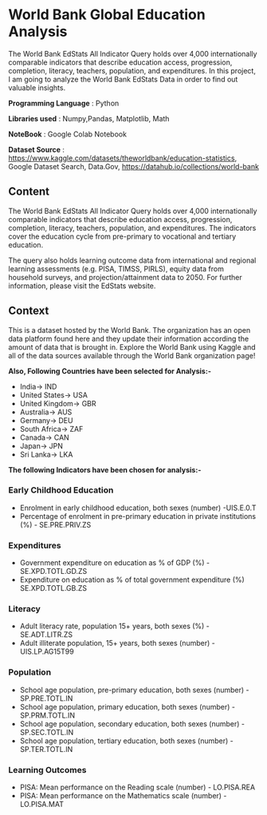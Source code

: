 
# World Bank Global Education Analysis
The World Bank EdStats All Indicator Query holds over 4,000 internationally comparable indicators that describe education access, progression, completion, literacy, teachers, population, and expenditures.
In this project, I am going to analyze the World Bank EdStats Data in order to find out valuable insights.

**Programming Language** : Python

**Libraries used** : Numpy,Pandas, Matplotlib, Math

**NoteBook** : Google Colab Notebook

**Dataset Source** : https://www.kaggle.com/datasets/theworldbank/education-statistics, Google Dataset Search, Data.Gov, https://datahub.io/collections/world-bank

## Content
The World Bank EdStats All Indicator Query holds over 4,000 internationally comparable indicators that describe education access, progression, completion, literacy, teachers, population, and expenditures. The indicators cover the education cycle from pre-primary to vocational and tertiary education.

The query also holds learning outcome data from international and regional learning assessments (e.g. PISA, TIMSS, PIRLS), equity data from household surveys, and projection/attainment data to 2050. For further information, please visit the EdStats website.

## Context
This is a dataset hosted by the World Bank. The organization has an open data platform found here and they update their information according the amount of data that is brought in. Explore the World Bank using Kaggle and all of the data sources available through the World Bank organization page!

**Also, Following Countries have been selected for Analysis:-**
* India-> IND
* United States-> USA
* United Kingdom-> GBR
* Australia-> AUS
* Germany-> DEU
* South Africa-> ZAF
* Canada-> CAN
* Japan-> JPN
* Sri Lanka-> LKA

**The following Indicators have been chosen for analysis:-**

### Early Childhood Education

* Enrolment in early childhood education, both sexes (number) -UIS.E.0.T
* Percentage of enrolment in pre-primary education in private institutions (%) - SE.PRE.PRIV.ZS

### Expenditures

* Government expenditure on education as % of GDP (%) - SE.XPD.TOTL.GD.ZS
* Expenditure on education as % of total government expenditure (%) SE.XPD.TOTL.GB.ZS

### Literacy

* Adult literacy rate, population 15+ years, both sexes (%) - SE.ADT.LITR.ZS
* Adult illiterate population, 15+ years, both sexes (number) - UIS.LP.AG15T99

### Population

* School age population, pre-primary education, both sexes (number) - SP.PRE.TOTL.IN
* School age population, primary education, both sexes (number) - SP.PRM.TOTL.IN
* School age population, secondary education, both sexes (number) - SP.SEC.TOTL.IN
* School age population, tertiary education, both sexes (number) - SP.TER.TOTL.IN

### Learning Outcomes

* PISA: Mean performance on the Reading scale (number) - LO.PISA.REA
* PISA: Mean performance on the Mathematics scale (number) - LO.PISA.MAT

